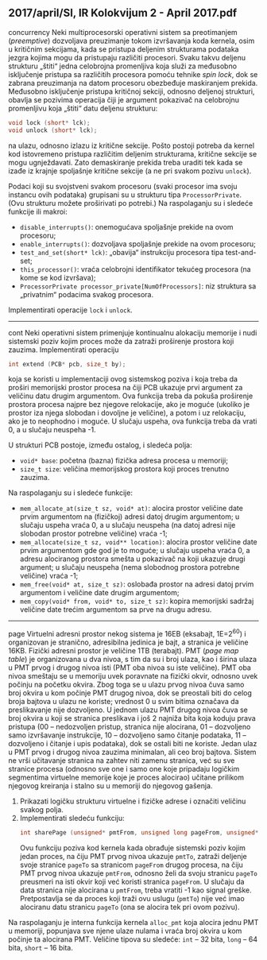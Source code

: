 2017/april/SI, IR Kolokvijum 2 - April 2017.pdf
--------------------------------------------------------------------------------
concurrency
Neki multiprocesorski operativni sistem sa preotimanjem (*preemptive*) dozvoljava
preuzimanje tokom izvršavanja koda kernela, osim u kritičnim sekcijama, kada se pristupa
deljenim strukturama podataka jezgra kojima mogu da pristupaju različiti procesori. Svaku
takvu deljenu strukturu „štiti“ jedna celobrojna promenljiva koja služi za međusobno
isključenje pristupa sa različitih procesora pomoću tehnike *spin lock*, dok se zabrana
preuzimanja na datom procesoru obezbeđuje maskiranjem prekida. Međusobno isključenje
pristupa kritičnoj sekciji, odnosno deljenoj strukturi, obavlja se pozivima operacija čiji je
argument pokazivač na celobrojnu promenljivu koja „štiti“ datu deljenu strukturu:
```cpp
void lock (short* lck);
void unlock (short* lck);
```
na ulazu, odnosno izlazu iz kritične sekcije. Pošto postoji potreba da kernel kod istovremeno
pristupa različitim deljenim strukturama, kritične sekcije se mogu ugnježdavati. Zato
demaskiranje prekida treba uraditi tek kada se izađe iz krajnje spoljašnje kritične sekcije (a ne
pri svakom pozivu `unlock`).

Podaci koji su svojstveni svakom procesoru (svaki procesor ima svoju instancu ovih
podataka) grupisani su u strukturu tipa `ProcessorPrivate`. (Ovu strukturu možete proširivati
po potrebi.) Na raspolaganju su i sledeće funkcije ili makroi:

- `disable_interrupts()`: onemogućava spoljašnje prekide na ovom procesoru;
- `enable_interrupts()`: dozvoljava spoljašnje prekide na ovom procesoru;
- `test_and_set(short* lck)`: „obavija“ instrukciju procesora tipa test-and-set;
- `this_processor()`: vraća celobrojni identifikator tekućeg procesora (na kome se kod
izvršava);
- `ProcessorPrivate processor_private[NumOfProcessors]`: niz struktura sa
„privatnim“ podacima svakog procesora.

Implementirati operacije `lock` i `unlock`.

--------------------------------------------------------------------------------
cont
Neki operativni sistem primenjuje kontinualnu alokaciju memorije i nudi sistemski poziv
kojim proces može da zatraži proširenje prostora koji zauzima. Implementirati operaciju
```cpp
int extend (PCB* pcb, size_t by);
```
koja se koristi u implementaciji ovog sistemskog poziva i koja treba da proširi memorijski
prostor procesa na čiji PCB ukazuje prvi argument za veličinu datu drugim argumentom. Ova
funkcija treba da pokuša proširenje prostora procesa najpre bez njegove relokacije, ako je
moguće (ukoliko je prostor iza njega slobodan i dovoljne je veličine), a potom i uz relokaciju,
ako je to neophodno i moguće. U slučaju uspeha, ova funkcija treba da vrati 0, a u slučaju
neuspeha -1.

U strukturi PCB postoje, između ostalog, i sledeća polja:

- `void* base`: početna (bazna) fizička adresa procesa u memoriji;
- `size_t size`: veličina memorijskog prostora koji proces trenutno zauzima.

Na raspolaganju su i sledeće funkcije:

- `mem_allocate_at(size_t sz, void* at)`: alocira prostor veličine date prvim
argumentom na (fizičkoj) adresi datoj drugim argumentom; u slučaju uspeha vraća 0, a u
slučaju neuspeha (na datoj adresi nije slobodan prostor potrebne veličine) vraća -1;
- `mem_allocate(size_t sz, void** location)`: alocira prostor veličine date prvim
argumentom gde god je to moguće; u slučaju uspeha vraća 0, a adresu alociranog prostora
smešta u pokazivač na koji ukazuje drugi argument; u slučaju neuspeha (nema slobodnog
prostora potrebne veličine) vraća -1;
- `mem_free(void* at, size_t sz)`: oslobađa prostor na adresi datoj prvim argumentom i
veličine date drugim argumentom;
- `mem_copy(void* from, void* to, size_t sz)`: kopira memorijski sadržaj veličine
date trećim argumentom sa prve na drugu adresu.

--------------------------------------------------------------------------------
page
Virtuelni adresni prostor nekog sistema je 16EB (eksabajt, 1E=$2^{60}$) i organizovan je stranično,
adresibilna jedinica je bajt, a stranica je veličine 16KB. Fizički adresni prostor je veličine 1TB
(terabajt). PMT (*page map table*) je organizovana u dva nivoa, s tim da su i broj ulaza, kao i
širina ulaza u PMT prvog i drugog nivoa isti (PMT oba nivoa su iste veličine). PMT oba nivoa
smeštaju se u memoriju uvek poravnate na fizički okvir, odnosno uvek počinju na početku
okvira. Zbog toga se u ulazu prvog nivoa čuva samo broj okvira u kom počinje PMT drugog
nivoa, dok se preostali biti do celog broja bajtova u ulazu ne koriste; vrednost 0 u svim bitima
označava da preslikavanje nije dozvoljeno. U jednom ulazu PMT drugog nivoa čuva se broj
okvira u koji se stranica preslikava i još 2 najniža bita koja koduju prava pristupa (00 –
nedozvoljen pristup, stranica nije alocirana, 01 – dozvoljeno samo izvršavanje instrukcije, 10
– dozvoljeno samo čitanje podataka, 11 – dozvoljeno i čitanje i upis podataka), dok se ostali
biti ne koriste. Jedan ulaz u PMT prvog i drugog nivoa zauzima minimalan, ali ceo broj
bajtova. Sistem ne vrši učitavanje stranica na zahtev niti zamenu stranica, već su sve stranice
procesa (odnosno sve one i samo one koje pripadaju logičkim segmentima virtuelne memorije
koje je proces alocirao) učitane prilikom njegovog kreiranja i stalno su u memoriji do
njegovog gašenja.

1. Prikazati logičku strukturu virtuelne i fizičke adrese i označiti veličinu svakog polja.
2. Implementirati sledeću funkciju:
   ```cpp
   int sharePage (unsigned* pmtFrom, unsigned long pageFrom, unsigned* pmtTo, unsigned long pageTo);
   ```
   Ovu funkciju poziva kod kernela kada obrađuje sistemski poziv kojim jedan proces, na čiju
PMT prvog nivoa ukazuje `pmtTo`, zatraži deljenje svoje stranice `pageTo`  sa stranicom
`pageFrom` drugog procesa, na čiju PMT prvog nivoa ukazuje `pmtFrom`, odnosno želi da svoju
stranicu `pageTo` preusmeri na isti okvir koji već koristi stranica `pageFrom`. U slučaju da data
stranica nije alocirana u `pmtFrom`, treba vratiti -1 kao signal greške. Pretpostavlja se da proces
koji traži ovu uslugu (`pmtTo`) nije već imao alociranu datu stranicu `pageTo` (ona se alocira tek
pri ovom pozivu).

Na raspolaganju je interna funkcija kernela `alloc_pmt` koja alocira jednu PMT u memoriji,
popunjava sve njene ulaze nulama i vraća broj okvira u kom počinje ta alocirana PMT.
Veličine tipova su sledeće: `int` – 32 bita, `long` – 64 bita, `short` – 16 bita.
